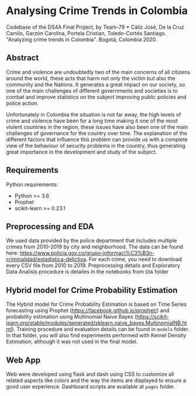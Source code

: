 # Analysing Crime Trends in Colombia

Codebase of the DS4A Final Project, by Team-79 * Cáliz José, De la Cruz Camilo, Garzón Carolina, Portela Cristian, Toledo-Cortés Santiago. "Analyzing crime trends in Colombia". Bogotá, Colombia 2020.


## Abstract

Crime and violence are undoubtedly two of the main concerns of all citizens around the world, these acts that harm not only the victim but also the community and the Nations.  It generates a great impact on our society, so one of the main challenges of different governments and societies is to combat and improve statistics on the subject improving public policies and police action.

Unfortunately in Colombia the situation is not far away, the high levels of crime and violence have been for a long time making it one of the most violent countries in the region, these issues have also been one of the main challenges of governance for the country over time.  The explanation of the different factors that influence this problem can provide us with a complete view of the behaviour of security problems in the country, thus generating great importance in the development and study of the subject.


## Requirements


Python requirements:

- Python >= 3.6
- Prophet
- scikit-learn >= 0.23.1


## Preprocessing and EDA

We used data provided by the police department that includes multiple crimes from 2010-2019 by city and neighborhood. The data can be found here: https://www.policia.gov.co/grupo-informaci%C3%B3n-criminalidad/estadistica-delictiva. For each crime, you need to download every CSV file from 2010 to 2019. Preprocessing details and Exploratory Data Analisis procedure is detailes in the notebooks from `EDA` folder

 
## Hybrid model for Crime Probability Estimation

The Hybrid model for Crime Probability Estimation is based on Time Series forecasting using Prophet (https://facebook.github.io/prophet/) and probability estimation using Multinomial Naive Bayes (https://scikit-learn.org/stable/modules/generated/sklearn.naive_bayes.MultinomialNB.html). Training procedure and evaluation details can be found in `models` folder. In that folder, you will also find experiments performed with Kernel Density Estimation, although it was not used in the final model.


## Web App

Web were developed using flask and dash using CSS to customize all related aspects like colors and the way the items are displayed to ensure a good user experience. Dashboard scripts are available at `pages` folder.